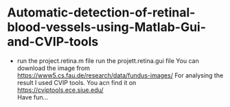 # Automatic-detection-of-retinal-blood-vessels-using-Matlab-Gui-and-CVIP-tools
* run the project.retina.m file
run the projett.retina.gui file
You can download the image from https://www5.cs.fau.de/research/data/fundus-images/
For analysing the result I used CVIP tools. You acn find it on https://cviptools.ece.siue.edu/  
Have fun...
